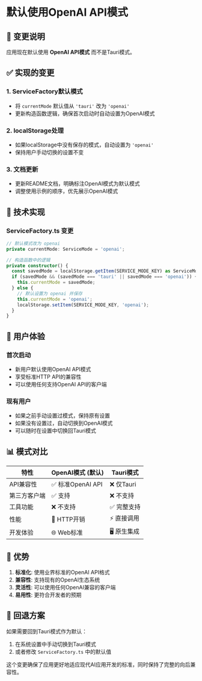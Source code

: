 # 默认使用OpenAI API模式

## 🎯 变更说明

应用现在默认使用 **OpenAI API模式** 而不是Tauri模式。

## ✅ 实现的变更

### 1. ServiceFactory默认模式
- 将 `currentMode` 默认值从 `'tauri'` 改为 `'openai'`
- 更新构造函数逻辑，确保首次启动时自动设置为OpenAI模式

### 2. localStorage处理
- 如果localStorage中没有保存的模式，自动设置为 `'openai'`
- 保持用户手动切换的设置不变

### 3. 文档更新
- 更新README文档，明确标注OpenAI模式为默认模式
- 调整使用示例的顺序，优先展示OpenAI模式

## 🔧 技术实现

### ServiceFactory.ts 变更
```typescript
// 默认模式改为 openai
private currentMode: ServiceMode = 'openai';

// 构造函数中的逻辑
private constructor() {
  const savedMode = localStorage.getItem(SERVICE_MODE_KEY) as ServiceMode;
  if (savedMode && (savedMode === 'tauri' || savedMode === 'openai')) {
    this.currentMode = savedMode;
  } else {
    // 默认设置为 openai 并保存
    this.currentMode = 'openai';
    localStorage.setItem(SERVICE_MODE_KEY, 'openai');
  }
}
```

## 🚀 用户体验

### 首次启动
- 新用户默认使用OpenAI API模式
- 享受标准HTTP API的兼容性
- 可以使用任何支持OpenAI API的客户端

### 现有用户
- 如果之前手动设置过模式，保持原有设置
- 如果没有设置过，自动切换到OpenAI模式
- 可以随时在设置中切换回Tauri模式

## 📊 模式对比

| 特性 | OpenAI模式 (默认) | Tauri模式 |
|------|------------------|-----------|
| API兼容性 | ✅ 标准OpenAI API | ❌ 仅Tauri |
| 第三方客户端 | ✅ 支持 | ❌ 不支持 |
| 工具功能 | ❌ 不支持 | ✅ 完整支持 |
| 性能 | 🔄 HTTP开销 | ⚡ 直接调用 |
| 开发体验 | 🌐 Web标准 | 🖥️ 原生集成 |

## 🎉 优势

1. **标准化**: 使用业界标准的OpenAI API格式
2. **兼容性**: 支持现有的OpenAI生态系统
3. **灵活性**: 可以使用任何OpenAI兼容的客户端
4. **易用性**: 更符合开发者的预期

## 🔄 回退方案

如果需要回到Tauri模式作为默认：
1. 在系统设置中手动切换到Tauri模式
2. 或者修改 `ServiceFactory.ts` 中的默认值

这个变更确保了应用更好地适应现代AI应用开发的标准，同时保持了完整的向后兼容性。

